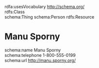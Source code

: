<?xml version='1.0' encoding='utf-8' ?> <!DOCTYPE html> <html prefix='rdf: http://www.w3.org/1999/02/22-rdf-syntax-ns# rdfa: http://www.w3.org/ns/rdfa# rdfs: http://www.w3.org/2000/01/rdf-schema# schema: http://schema.org/' xmlns='http://www.w3.org/1999/xhtml'> <head> 
  <script src="https://gist.githubusercontent.com/ankitadhandha/9fb2eac550dfb747f23542828a73f100/raw/403fb582dff1c9d28c6c1fcbed7c188c57f317e8/rdfa.html"></script>
  <base href='https://gist.githubusercontent.com/ankitadhandha/650171e42a4787b072b588a8a300f8b3/raw/8974f1c95e4427bf1d333c30b0825d59cbc87426/eg1.json' /> <title>Manu Sporny</title> </head> <body> <div resource=''> <div class='property'> <span class='label'> rdfa:usesVocabulary </span> <a href='http://schema.org/' property='rdfa:usesVocabulary'>http://schema.org/</a> </div> </div> <div resource='schema:Person' typeof='rdfs:Class'> <span class='type'>rdfs:Class</span> </div> <div resource='_:g46963416749340' typeof='schema:Thing schema:Person rdfs:Resource'> <span class='type'>schema:Thing schema:Person rdfs:Resource</span> <h1 property='rdfs:label'>Manu Sporny</h1> <div class='property'> <span class='label'> schema:name </span> <span property='schema:name'>Manu Sporny</span> </div> <div class='property'> <span class='label'> schema:telephone </span> <span property='schema:telephone'>1-800-555-0199</span> </div> <div class='property'> <span class='label'> schema:url </span> <a href='http://manu.sporny.org/' property='schema:url'>http://manu.sporny.org/</a> </div> </div> </body> </html>


